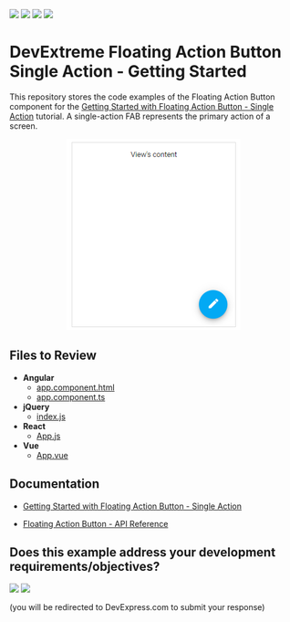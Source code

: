<!-- default badges list -->
![](https://img.shields.io/endpoint?url=https://codecentral.devexpress.com/api/v1/VersionRange/339023599/20.2.3%2B)
[![](https://img.shields.io/badge/Open_in_DevExpress_Support_Center-FF7200?style=flat-square&logo=DevExpress&logoColor=white)](https://supportcenter.devexpress.com/ticket/details/T973639)
[![](https://img.shields.io/badge/📖_How_to_use_DevExpress_Examples-e9f6fc?style=flat-square)](https://docs.devexpress.com/GeneralInformation/403183)
[![](https://img.shields.io/badge/💬_Leave_Feedback-feecdd?style=flat-square)](#does-this-example-address-your-development-requirementsobjectives)
<!-- default badges end -->
# DevExtreme Floating Action Button Single Action - Getting Started 

This repository stores the code examples of the Floating Action Button component for the [Getting Started with Floating Action Button - Single Action](https://js.devexpress.com/Documentation/Guide/UI_Components/Floating_Action_Button/Getting_Started_with_Floating_Action_Button/#Single_Action) tutorial. A single-action FAB represents the primary action of a screen.

<div align="center"><img src="./actionbutton_singleaction.png" /></div>

## Files to Review

- **Angular**
    - [app.component.html](angular/src/app/app.component.html)
    - [app.component.ts](angular/src/app/app.component.ts)
- **jQuery**
    - [index.js](jquery/index.js)
- **React**
    - [App.js](react/src/App.js)
- **Vue**
    - [App.vue](vue/src/App.vue)

## Documentation

- [Getting Started with Floating Action Button - Single Action](https://js.devexpress.com/Documentation/Guide/UI_Components/Floating_Action_Button/Getting_Started_with_Floating_Action_Button/#Single_Action)

- [Floating Action Button - API Reference](https://js.devexpress.com/Documentation/ApiReference/UI_Components/dxSpeedDialAction/)
<!-- feedback -->
## Does this example address your development requirements/objectives?

[<img src="https://www.devexpress.com/support/examples/i/yes-button.svg"/>](https://www.devexpress.com/support/examples/survey.xml?utm_source=github&utm_campaign=getting-started-with-devextreme-floating-action-button-single-action&~~~was_helpful=yes) [<img src="https://www.devexpress.com/support/examples/i/no-button.svg"/>](https://www.devexpress.com/support/examples/survey.xml?utm_source=github&utm_campaign=getting-started-with-devextreme-floating-action-button-single-action&~~~was_helpful=no)

(you will be redirected to DevExpress.com to submit your response)
<!-- feedback end -->
